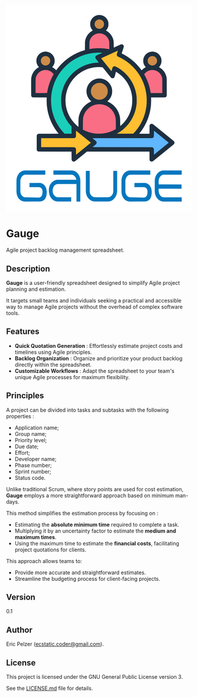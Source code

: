![](https://github.com/senselogic/GAUGE/blob/master/LOGO/gauge.png)

# Gauge

Agile project backlog management spreadsheet.

## Description

**Gauge** is a user-friendly spreadsheet designed to simplify Agile project planning and estimation.

It targets small teams and individuals seeking a practical and accessible way to manage Agile projects without the overhead of complex software tools.

## Features

- **Quick Quotation Generation** : Effortlessly estimate project costs and timelines using Agile principles.
- **Backlog Organization** : Organize and prioritize your product backlog directly within the spreadsheet.
- **Customizable Workflows** : Adapt the spreadsheet to your team's unique Agile processes for maximum flexibility.

## Principles

A project can be divided into tasks and subtasks with the following properties :
- Application name;
- Group name;
- Priority level;
- Due date;
- Effort;
- Developer name;
- Phase number;
- Sprint number;
- Status code.

Unlike traditional Scrum, where story points are used for cost estimation, **Gauge** employs a more straightforward approach based on minimum man-days.

This method simplifies the estimation process by focusing on :

- Estimating the **absolute minimum time** required to complete a task.
- Multiplying it by an uncertainty factor to estimate the **medium and maximum times**.
- Using the maximum time to estimate the **financial costs**, facilitating project quotations for clients.

This approach allows teams to:
- Provide more accurate and straightforward estimates.
- Streamline the budgeting process for client-facing projects.

## Version

0.1

## Author

Eric Pelzer (ecstatic.coder@gmail.com).

## License

This project is licensed under the GNU General Public License version 3.

See the [LICENSE.md](LICENSE.md) file for details.
